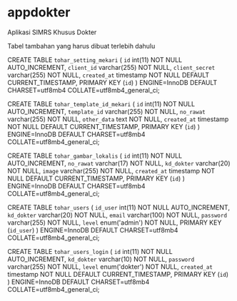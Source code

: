 # appdokter
Aplikasi SIMRS Khusus Dokter

Tabel tambahan yang harus dibuat terlebih dahulu

CREATE TABLE `tohar_setting_mekari` (
  `id` int(11) NOT NULL AUTO_INCREMENT,
  `client_id` varchar(255) NOT NULL,
  `client_secret` varchar(255) NOT NULL,
  `created_at` timestamp NOT NULL DEFAULT CURRENT_TIMESTAMP,
  PRIMARY KEY (`id`)
) ENGINE=InnoDB DEFAULT CHARSET=utf8mb4 COLLATE=utf8mb4_general_ci;


CREATE TABLE `tohar_template_id_mekari` (
  `id` int(11) NOT NULL AUTO_INCREMENT,
  `template_id` varchar(255) NOT NULL,
  `no_rawat` varchar(255) NOT NULL,
  `other_data` text NOT NULL,
  `created_at` timestamp NOT NULL DEFAULT CURRENT_TIMESTAMP,
  PRIMARY KEY (`id`)
) ENGINE=InnoDB DEFAULT CHARSET=utf8mb4 COLLATE=utf8mb4_general_ci;

CREATE TABLE `tohar_gambar_lokalis` (
  `id` int(11) NOT NULL AUTO_INCREMENT,
  `no_rawat` varchar(17) NOT NULL,
  `kd_dokter` varchar(20) NOT NULL,
  `image` varchar(255) NOT NULL,
  `created_at` timestamp NOT NULL DEFAULT CURRENT_TIMESTAMP,
  PRIMARY KEY (`id`)
) ENGINE=InnoDB DEFAULT CHARSET=utf8mb4 COLLATE=utf8mb4_general_ci;

CREATE TABLE `tohar_users` (
  `id_user` int(11) NOT NULL AUTO_INCREMENT,
  `kd_dokter` varchar(20) NOT NULL,
  `email` varchar(100) NOT NULL,
  `password` varchar(255) NOT NULL,
  `level` enum('admin') NOT NULL,
  PRIMARY KEY (`id_user`)
) ENGINE=InnoDB DEFAULT CHARSET=utf8mb4 COLLATE=utf8mb4_general_ci;

CREATE TABLE `tohar_users_login` (
  `id` int(11) NOT NULL AUTO_INCREMENT,
  `kd_dokter` varchar(10) NOT NULL,
  `password` varchar(255) NOT NULL,
  `level` enum('dokter') NOT NULL,
  `created_at` timestamp NOT NULL DEFAULT CURRENT_TIMESTAMP,
  PRIMARY KEY (`id`)
) ENGINE=InnoDB DEFAULT CHARSET=utf8mb4 COLLATE=utf8mb4_general_ci;


